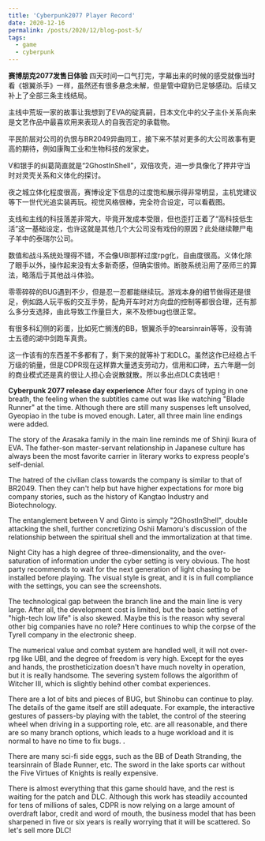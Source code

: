 ```yaml
---
title: 'Cyberpunk2077 Player Record'
date: 2020-12-16
permalink: /posts/2020/12/blog-post-5/
tags:
  - game
  - cyberpunk
---
```


**赛博朋克2077发售日体验**
四天时间一口气打完，字幕出来的时候的感受就像当时看《银翼杀手》一样，虽然还有很多悬念未解，但是管中窥豹已足够感动。后续又补上了全部三条主线结局。

主线中荒坂一家的故事让我想到了EVA的碇真嗣，日本文化中的父子主仆关系向来是文艺作品中最喜欢用来表现人的自我否定的承载物。

平民阶层对公司的仇恨与BR2049异曲同工，接下来不禁对更多的大公司故事有更高的期待，例如康陶工业和生物科技的发家史。

V和银手的纠葛简直就是“2GhostInShell”，双倍攻壳，进一步具像化了押井守当时对灵壳关系和义体化的探讨。

夜之城立体化程度很高，赛博设定下信息的过度饱和展示得非常明显，主机党建议等下一世代光追实装再玩。视觉风格很棒，完全符合设定，可以看截图。

支线和主线的科技落差非常大，毕竟开发成本受限，但也歪打正着了“高科技低生活”这一基础设定，也许这就是其他几个大公司没有戏份的原因？此处继续鞭尸电子羊中的泰瑞尔公司。

数值和战斗系统处理得不错，不会像UBI那样过度rpg化，自由度很高。义体化除了眼手以外，操作起来没有太多新奇感，但确实很帅。断肢系统沿用了巫师三的算法，略落后于其他战斗体验。

零零碎碎的BUG遇到不少，但是忍一忍都能继续玩。游戏本身的细节做得还是很足，例如路人玩平板的交互手势，配角开车时对方向盘的控制等都很合理，还有那么多分支选择，由此导致工作量巨大，来不及修bug也很正常。

有很多科幻侧的彩蛋，比如死亡搁浅的BB，银翼杀手的tearsinrain等等，没有骑士五德的湖中剑跑车真贵。

这一作该有的东西差不多都有了，剩下来的就等补丁和DLC。虽然这作已经稳占千万级的销量，但是CDPR现在这样靠大量透支劳动力，信用和口碑，五六年磨一剑的商业模式还是真的很让人担心会说散就散。所以多出点DLC卖钱吧！



**Cyberpunk 2077 release day experience**
After four days of typing in one breath, the feeling when the subtitles came out was like watching "Blade Runner" at the time. Although there are still many suspenses left unsolved, Gyeopiao in the tube is moved enough. Later, all three main line endings were added.

The story of the Arasaka family in the main line reminds me of Shinji Ikura of EVA. The father-son master-servant relationship in Japanese culture has always been the most favorite carrier in literary works to express people's self-denial.

The hatred of the civilian class towards the company is similar to that of BR2049. Then they can't help but have higher expectations for more big company stories, such as the history of Kangtao Industry and Biotechnology.

The entanglement between V and Ginto is simply "2GhostInShell", double attacking the shell, further concretizing Oshii Mamoru's discussion of the relationship between the spiritual shell and the immortalization at that time.

Night City has a high degree of three-dimensionality, and the over-saturation of information under the cyber setting is very obvious. The host party recommends to wait for the next generation of light chasing to be installed before playing. The visual style is great, and it is in full compliance with the settings, you can see the screenshots.

The technological gap between the branch line and the main line is very large. After all, the development cost is limited, but the basic setting of "high-tech low life" is also skewed. Maybe this is the reason why several other big companies have no role? Here continues to whip the corpse of the Tyrell company in the electronic sheep.

The numerical value and combat system are handled well, it will not over-rpg like UBI, and the degree of freedom is very high. Except for the eyes and hands, the prostheticization doesn't have much novelty in operation, but it is really handsome. The severing system follows the algorithm of Witcher III, which is slightly behind other combat experiences.

There are a lot of bits and pieces of BUG, but Shinobu can continue to play. The details of the game itself are still adequate. For example, the interactive gestures of passers-by playing with the tablet, the control of the steering wheel when driving in a supporting role, etc. are all reasonable, and there are so many branch options, which leads to a huge workload and it is normal to have no time to fix bugs. .

There are many sci-fi side eggs, such as the BB of Death Stranding, the tearsinrain of Blade Runner, etc. The sword in the lake sports car without the Five Virtues of Knights is really expensive.

There is almost everything that this game should have, and the rest is waiting for the patch and DLC. Although this work has steadily accounted for tens of millions of sales, CDPR is now relying on a large amount of overdraft labor, credit and word of mouth, the business model that has been sharpened in five or six years is really worrying that it will be scattered. So let's sell more DLC!
